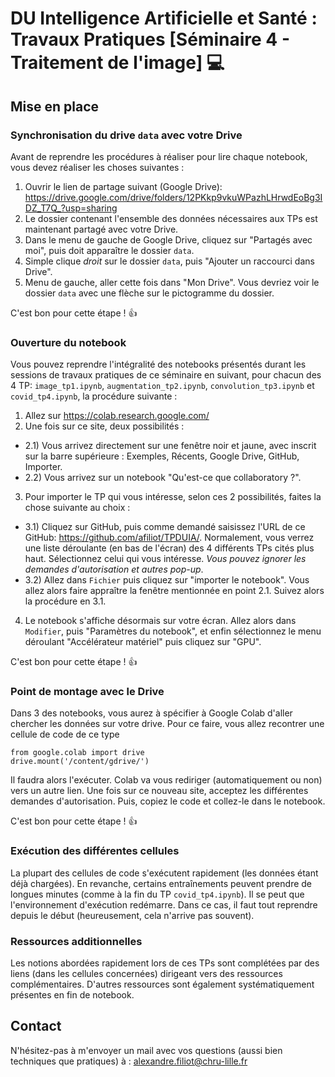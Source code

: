# DU Intelligence Artificielle et Santé : Travaux Pratiques [Séminaire 4 - Traitement de l'image] :computer:

## Mise en place
### Synchronisation du drive `data` avec votre Drive

Avant de reprendre les procédures à réaliser pour lire chaque notebook, vous devez réaliser les choses suivantes : 

1) Ouvrir le lien de partage suivant (Google Drive): https://drive.google.com/drive/folders/12PKkp9vkuWPazhLHrwdEoBg3IDZ_T7Q_?usp=sharing
2) Le dossier contenant l'ensemble des données nécessaires aux TPs est maintenant partagé avec votre Drive. 
3) Dans le menu de gauche de Google Drive, cliquez sur "Partagés avec moi", puis doit apparaître le dossier `data`.
4) Simple clique _droit_ sur le dossier `data`, puis "Ajouter un raccourci dans Drive". 
5) Menu de gauche, aller cette fois dans "Mon Drive". Vous devriez voir le dossier `data` avec une flèche sur le pictogramme du dossier.

C'est bon pour cette étape ! :+1:

### Ouverture du notebook

Vous pouvez reprendre l'intégralité des notebooks présentés durant les sessions de travaux pratiques de ce séminaire en suivant, pour chacun des 4 TP: `image_tp1.ipynb`, `augmentation_tp2.ipynb`, `convolution_tp3.ipynb` et `covid_tp4.ipynb`, la procédure suivante : 

1) Allez sur https://colab.research.google.com/
2) Une fois sur ce site, deux possibilités : 
  - 2.1) Vous arrivez directement sur une fenêtre noir et jaune, avec inscrit sur la barre supérieure : Exemples, Récents, Google Drive, GitHub, Importer.
  - 2.2) Vous arrivez sur un notebook "Qu'est-ce que collaboratory ?".
3) Pour importer le TP qui vous intéresse, selon ces 2 possibilités, faites la chose suivante au choix : 
  - 3.1) Cliquez sur GitHub, puis comme demandé saisissez l'URL de ce GitHub: https://github.com/afiliot/TPDUIA/. Normalement, vous verrez une liste déroulante (en bas de l'écran) des 4 différents TPs cités plus haut. Sélectionnez celui qui vous intéresse. _Vous pouvez ignorer les demandes d'autorisation et autres pop-up_.
  - 3.2) Allez dans `Fichier` puis cliquez sur "importer le notebook". Vous allez alors faire appraître la fenêtre mentionnée en point 2.1. Suivez alors la procédure en 3.1.
 4) Le notebook s'affiche désormais sur votre écran. Allez alors dans `Modifier`, puis "Paramètres du notebook", et enfin sélectionnez le menu déroulant "Accélérateur matériel" puis cliquez sur "GPU".
 
C'est bon pour cette étape ! :+1:

### Point de montage avec le Drive

Dans 3 des notebooks, vous aurez à spécifier à Google Colab d'aller chercher les données sur votre drive. Pour ce faire, vous allez recontrer une cellule de code de ce type
```{python}
from google.colab import drive
drive.mount('/content/gdrive/')
```
Il faudra alors l'exécuter. Colab va vous rediriger (automatiquement ou non) vers un autre lien. Une fois sur ce nouveau site, acceptez les différentes demandes d'autorisation. Puis, copiez le code et collez-le dans le notebook. 

C'est bon pour cette étape ! :+1:

### Exécution des différentes cellules

La plupart des cellules de code s'exécutent rapidement (les données étant déjà chargées). En revanche, certains entraînements peuvent prendre de longues minutes (comme à la fin du TP `covid_tp4.ipynb`). Il se peut que l'environnement d'exécution redémarre. Dans ce cas, il faut tout reprendre depuis le début (heureusement, cela n'arrive pas souvent).

### Ressources additionnelles

Les notions abordées rapidement lors de ces TPs sont complétées par des liens (dans les cellules concernées) dirigeant vers des ressources complémentaires. D'autres ressources sont également systématiquement présentes en fin de notebook.

## Contact

N'hésitez-pas à m'envoyer un mail avec vos questions (aussi bien techniques que pratiques) à : alexandre.filiot@chru-lille.fr




